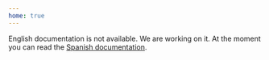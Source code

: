 ```yaml
---
home: true
---
```


English documentation is not available. We are working on it. At the moment you can read the [Spanish documentation](/es/documentacion/).

